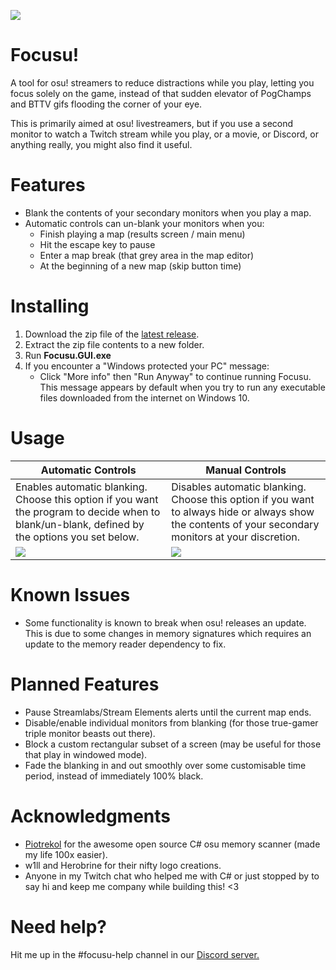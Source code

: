 ![](https://i.imgur.com/ksvOhLG.png)
# Focusu!

A tool for osu! streamers to reduce distractions while you play, letting you focus solely on the game, instead of that sudden elevator of PogChamps and BTTV gifs flooding the corner of your eye.

This is primarily aimed at osu! livestreamers, but if you use a second monitor to watch a Twitch stream while you play, or a movie, or Discord, or anything really, you might also find it useful.

# Features
- Blank the contents of your secondary monitors when you play a map.
- Automatic controls can un-blank your monitors when you:
    * Finish playing a map (results screen / main menu)
    * Hit the escape key to pause 
    * Enter a map break (that grey area in the map editor)
    * At the beginning of a new map (skip button time)

# Installing
1. Download the zip file of the [latest release](https://github.com/ceilingwaffle/Focusu/releases/latest).
2. Extract the zip file contents to a new folder.
3. Run **Focusu.GUI.exe**
4. If you encounter a "Windows protected your PC" message:
    - Click "More info" then "Run Anyway" to continue running Focusu. This message appears by default when you try to run any executable files downloaded from the internet on Windows 10.

# Usage
Automatic Controls  | Manual Controls
------------------- | ---------------
Enables automatic blanking. Choose this option if you want the program to decide when to blank/un-blank, defined by the options you set below. | Disables automatic blanking. Choose this option if you want to always hide or always show the contents of your secondary monitors at your discretion.
![](https://i.imgur.com/wvbkXI0.png) | ![](https://i.imgur.com/73mwPJT.png)

# Known Issues
- Some functionality is known to break when osu! releases an update. This is due to some changes in memory signatures which requires an update to the memory reader dependency to fix.

# Planned Features
- Pause Streamlabs/Stream Elements alerts until the current map ends.
- Disable/enable individual monitors from blanking (for those true-gamer triple monitor beasts out there).
- Block a custom rectangular subset of a screen (may be useful for those that play in windowed mode).
- Fade the blanking in and out smoothly over some customisable time period, instead of immediately 100% black.

[//]: # (https://gist.github.com/PurpleBooth/109311bb0361f32d87a2)

[//]: # (https://github.com/adam-p/markdown-here/wiki/Markdown-Cheatsheet)

# Acknowledgments
- [Piotrekol](https://github.com/Piotrekol) for the awesome open source C# osu memory scanner (made my life 100x easier). 
- w1ll and Herobrine for their nifty logo creations.
- Anyone in my Twitch chat who helped me with C# or just  stopped by to say hi and keep me company while building this! <3

# Need help?
Hit me up in the #focusu-help channel in our [Discord server.](https://discordapp.com/invite/CmjtS6W)
